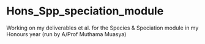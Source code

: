# Hons_Spp_speciation_module
Working on my deliverables et al. for the Species &amp; Speciation module in my Honours year (run by A/Prof Muthama Muasya)
